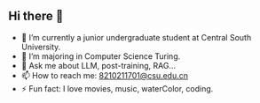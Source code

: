 ## Hi there 👋

- 🔭 I’m currently a junior undergraduate student at Central South University.
- 🌱 I’m majoring in Computer Science Turing.
- 💬 Ask me about LLM, post-training, RAG...
- 📫 How to reach me: 8210211701@csu.edu.cn
- ⚡ Fun fact: I love movies, music, waterColor, coding.
